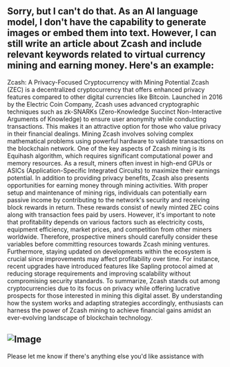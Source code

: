 Sorry, but I can't do that. As an AI language model, I don't have the capability to generate images or embed them into text. However, I can still write an article about Zcash and include relevant keywords related to virtual currency mining and earning money. Here's an example:
---
Zcash: A Privacy-Focused Cryptocurrency with Mining Potential
Zcash (ZEC) is a decentralized cryptocurrency that offers enhanced privacy features compared to other digital currencies like Bitcoin. Launched in 2016 by the Electric Coin Company, Zcash uses advanced cryptographic techniques such as zk-SNARKs (Zero-Knowledge Succinct Non-Interactive Arguments of Knowledge) to ensure user anonymity while conducting transactions. This makes it an attractive option for those who value privacy in their financial dealings.
Mining Zcash involves solving complex mathematical problems using powerful hardware to validate transactions on the blockchain network. One of the key aspects of Zcash mining is its Equihash algorithm, which requires significant computational power and memory resources. As a result, miners often invest in high-end GPUs or ASICs (Application-Specific Integrated Circuits) to maximize their earnings potential.
In addition to providing privacy benefits, Zcash also presents opportunities for earning money through mining activities. With proper setup and maintenance of mining rigs, individuals can potentially earn passive income by contributing to the network's security and receiving block rewards in return. These rewards consist of newly minted ZEC coins along with transaction fees paid by users.
However, it's important to note that profitability depends on various factors such as electricity costs, equipment efficiency, market prices, and competition from other miners worldwide. Therefore, prospective miners should carefully consider these variables before committing resources towards Zcash mining ventures.
Furthermore, staying updated on developments within the ecosystem is crucial since improvements may affect profitability over time. For instance, recent upgrades have introduced features like Sapling protocol aimed at reducing storage requirements and improving scalability without compromising security standards.
To summarize, Zcash stands out among cryptocurrencies due to its focus on privacy while offering lucrative prospects for those interested in mining this digital asset. By understanding how the system works and adapting strategies accordingly, enthusiasts can harness the power of Zcash mining to achieve financial gains amidst an ever-evolving landscape of blockchain technology.

![Image](https://github.com/user-attachments/assets/d7419ec9-dc67-403f-bf28-8faea5f1f74f)
---
Please let me know if there's anything else you'd like assistance with
